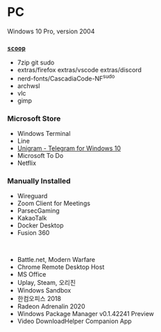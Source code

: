 PC
========
Windows 10 Pro, version 2004

### [`scoop`](https://scoop.sh)
- 7zip git sudo
- extras/firefox extras/vscode extras/discord
- nerd-fonts/CascadiaCode-NF<sup>sudo</sup>
- archwsl
- vlc
- gimp

### Microsoft Store
- Windows Terminal
- Line
- [Unigram - Telegram for Windows 10](https://github.com/UnigramDev/Unigram)
- Microsoft To Do
- Netflix

### Manually Installed
- Wireguard
- Zoom Client for Meetings
- ParsecGaming
- KakaoTalk
- Docker Desktop
- Fusion 360

&nbsp;

- Battle.net, Modern Warfare
- Chrome Remote Desktop Host
- MS Office
- Uplay, Steam, 오리진
- Windows Sandbox
- 한컴오피스 2018
- Radeon Adrenalin 2020
- Windows Package Manager v0.1.42241 Preview
- Video DownloadHelper Companion App

<!-- Removed apps

- Epic Games

-->

